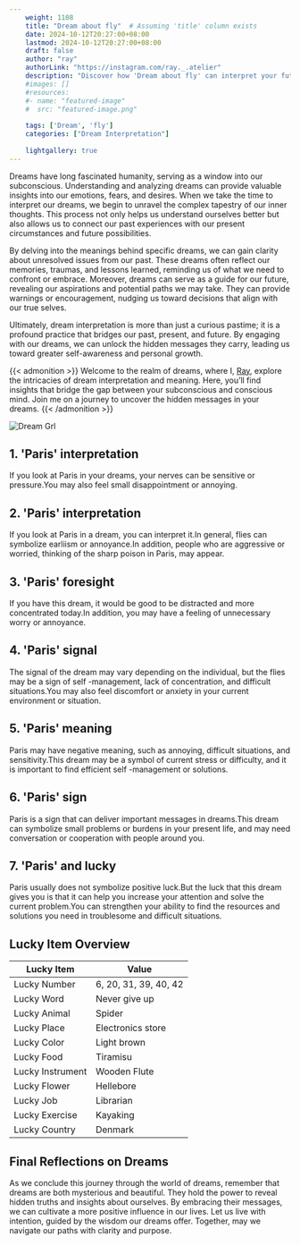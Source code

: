 ```yaml
---
    weight: 1108
    title: "Dream about fly"  # Assuming 'title' column exists
    date: 2024-10-12T20:27:00+08:00
    lastmod: 2024-10-12T20:27:00+08:00
    draft: false
    author: "ray"
    authorLink: "https://instagram.com/ray._.atelier"
    description: "Discover how 'Dream about fly' can interpret your future and uncover its significant meanings in your life."
    #images: []
    #resources:
    #- name: "featured-image"
    #  src: "featured-image.png"
    
    tags: ['Dream', 'fly']
    categories: ["Dream Interpretation"]
    
    lightgallery: true
---
```

    
Dreams have long fascinated humanity, serving as a window into our subconscious. Understanding and analyzing dreams can provide valuable insights into our emotions, fears, and desires. When we take the time to interpret our dreams, we begin to unravel the complex tapestry of our inner thoughts. This process not only helps us understand ourselves better but also allows us to connect our past experiences with our present circumstances and future possibilities.

By delving into the meanings behind specific dreams, we can gain clarity about unresolved issues from our past. These dreams often reflect our memories, traumas, and lessons learned, reminding us of what we need to confront or embrace. Moreover, dreams can serve as a guide for our future, revealing our aspirations and potential paths we may take. They can provide warnings or encouragement, nudging us toward decisions that align with our true selves.

Ultimately, dream interpretation is more than just a curious pastime; it is a profound practice that bridges our past, present, and future. By engaging with our dreams, we can unlock the hidden messages they carry, leading us toward greater self-awareness and personal growth.

{{< admonition >}}
Welcome to the realm of dreams, where I, [Ray](https://instagram.com/ray._.atelier), explore the intricacies of dream interpretation and meaning. Here, you’ll find insights that bridge the gap between your subconscious and conscious mind. Join me on a journey to uncover the hidden messages in your dreams.
{{< /admonition >}}

![Dream Grl](https://cdn.pixabay.com/photo/2017/11/02/03/35/gothic-2910057_1280.jpg "Dream Grl")

## 1. 'Paris' interpretation
If you look at Paris in your dreams, your nerves can be sensitive or pressure.You may also feel small disappointment or annoying.

## 2. 'Paris' interpretation
If you look at Paris in a dream, you can interpret it.In general, flies can symbolize earliism or annoyance.In addition, people who are aggressive or worried, thinking of the sharp poison in Paris, may appear.

## 3. 'Paris' foresight
If you have this dream, it would be good to be distracted and more concentrated today.In addition, you may have a feeling of unnecessary worry or annoyance.

## 4. 'Paris' signal
The signal of the dream may vary depending on the individual, but the flies may be a sign of self -management, lack of concentration, and difficult situations.You may also feel discomfort or anxiety in your current environment or situation.

## 5. 'Paris' meaning
Paris may have negative meaning, such as annoying, difficult situations, and sensitivity.This dream may be a symbol of current stress or difficulty, and it is important to find efficient self -management or solutions.

## 6. 'Paris' sign
Paris is a sign that can deliver important messages in dreams.This dream can symbolize small problems or burdens in your present life, and may need conversation or cooperation with people around you.

## 7. 'Paris' and lucky
Paris usually does not symbolize positive luck.But the luck that this dream gives you is that it can help you increase your attention and solve the current problem.You can strengthen your ability to find the resources and solutions you need in troublesome and difficult situations.

## Lucky Item Overview
| Lucky Item          | Value              |
|---------------|--------------------|
| Lucky Number        | 6, 20, 31, 39, 40, 42  |
| Lucky Word          | Never give up |
| Lucky Animal        | Spider |
| Lucky Place         | Electronics store     |
| Lucky Color         | Light brown     |
| Lucky Food          | Tiramisu      |
| Lucky Instrument    | Wooden Flute |
| Lucky Flower        | Hellebore    |
| Lucky Job           | Librarian       |
| Lucky Exercise      | Kayaking  |
| Lucky Country       | Denmark    |


##  Final Reflections on Dreams

As we conclude this journey through the world of dreams, remember that dreams are both mysterious and beautiful. They hold the power to reveal hidden truths and insights about ourselves. By embracing their messages, we can cultivate a more positive influence in our lives. Let us live with intention, guided by the wisdom our dreams offer. Together, may we navigate our paths with clarity and purpose.
